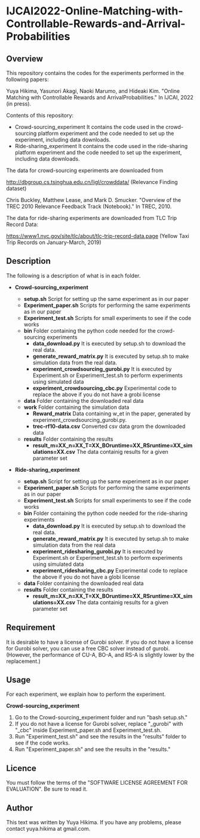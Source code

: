 # IJCAI2022-Online-Matching-with-Controllable-Rewards-and-Arrival-Probabilities

## Overview
This repository contains the codes for the experiments performed in the following papers:
  
Yuya Hikima, Yasunori Akagi, Naoki Marumo, and Hideaki Kim. "Online Matching with Controllable Rewards and ArrivalProbabilities." In IJCAI, 2022 (in press).
  
Contents of this repository:
- Crowd-sourcing_experiment It contains the code used in the crowd-sourcing platform experiment and the code needed to set up the experiment, including data downloads.
- Ride-sharing_experiment It contains the code used in the ride-sharing platform experiment and the code needed to set up the experiment, including data downloads.

The data for crowd-sourcing experiments are downloaded from
  
http://dbgroup.cs.tsinghua.edu.cn/ligl/crowddata/ (Relevance Finding dataset)
  
Chris Buckley, Matthew Lease, and Mark D. Smucker. "Overview of the TREC 2010 Relevance Feedback Track (Notebook)." In TREC, 2010.

The data for ride-sharing experiments are downloaded from TLC Trip Record Data:
  
https://www1.nyc.gov/site/tlc/about/tlc-trip-record-data.page (Yellow Taxi Trip Records on January-March, 2019)


## Description

The following is a description of what is in each folder.
- **Crowd-sourcing_experiment** 
  - **setup.sh** Script for setting up the same experiment as in our paper
  - **Experiment_paper.sh** Scripts for performing the same experiments as in our paper
  - **Experiment_test.sh** Scripts for small experiments to see if the code works
  - **bin** Folder containing the python code needed for the crowd-sourcing experiments
    - **data_download.py** It is executed by setup.sh to download the real data.
    - **generate_reward_matrix.py** It is executed by setup.sh to make simulation data from the real data.
    - **experiment_crowdsourcing_gurobi.py** It is executed by Experiment.sh or Experiment_test.sh to perform experiments using simulated data
    - **experiment_crowdsourcing_cbc.py** Experimental code to replace the above if you do not have a grobi license
  - **data** Folder containing the downloaded real data
  - **work** Folder containing the simulation data
    - **Reward_matrix** Data containing w_et in the paper, generated by experiment_crowdsourcing_gurobi.py.
    - **trec-rf10-data.csv** Converted csv data grom the downloaded data
  - **results** Folder containing the results
    - **result_m=XX_n=XX_T=XX_BOruntime=XX_RSruntime=XX_simulations=XX.csv** The data containig results for a given parameter set

- **Ride-sharing_experiment** 
  - **setup.sh** Script for setting up the same experiment as in our paper
  - **Experiment_paper.sh** Scripts for performing the same experiments as in our paper
  - **Experiment_test.sh** Scripts for small experiments to see if the code works
  - **bin** Folder containing the python code needed for the ride-sharing experiments
    - **data_download.py** It is executed by setup.sh to download the real data.
    - **generate_reward_matrix.py** It is executed by setup.sh to make simulation data from the real data
    - **experiment_ridesharing_gurobi.py** It is executed by Experiment.sh or Experiment_test.sh to perform experiments using simulated data
    - **experiment_ridesharing_cbc.py** Experimental code to replace the above if you do not have a globi license
  - **data** Folder containing the downloaded real data
  - **results** Folder containing the results
    - **result_m=XX_n=XX_T=XX_BOruntime=XX_RSruntime=XX_simulations=XX.csv** The data containig results for a given parameter set

## Requirement
It is desirable to have a license of Gurobi solver.
If you do not have a license for Gurobi solver, you can use a free CBC solver instead of gurobi.
(However, the performance of CU-A, BO-A, and RS-A is slightly lower by the replacement.)

## Usage
For each experiment, we explain how to perform the experiment.

**Crowd-sourcing_experiment** 
1. Go to the Crowd-sourcing_experiment folder and run "bash setup.sh."
2. If you do not have a license for Gurobi solver, replace "_gurobi" with "_cbc" inside Experiment_paper.sh and Experiment_test.sh.
3. Run "Experiment_test.sh" and see the results in the "results" folder to see if the code works.
4. Run "Experiment_paper.sh" and see the results in the "results."

## Licence
You must follow the terms of the "SOFTWARE LICENSE AGREEMENT FOR EVALUATION".
Be sure to read it.

## Author
This text was written by Yuya Hikima.
If you have any problems, please contact yuya.hikima at gmail.com.
